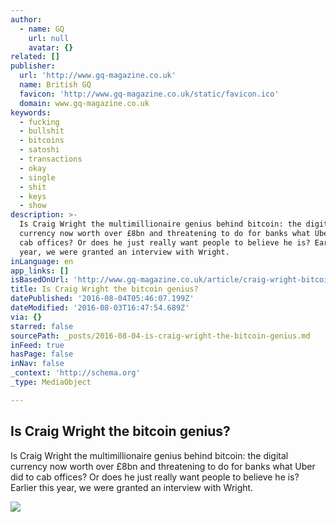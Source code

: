 ```yaml
---
author:
  - name: GQ
    url: null
    avatar: {}
related: []
publisher:
  url: 'http://www.gq-magazine.co.uk'
  name: British GQ
  favicon: 'http://www.gq-magazine.co.uk/static/favicon.ico'
  domain: www.gq-magazine.co.uk
keywords:
  - fucking
  - bullshit
  - bitcoins
  - satoshi
  - transactions
  - okay
  - single
  - shit
  - keys
  - show
description: >-
  Is Craig Wright the multimillionaire genius behind bitcoin: the digital
  currency now worth over £8bn and threatening to do for banks what Uber did to
  cab offices? Or does he just really want people to believe he is? Earlier this
  year, we were granted an interview with Wright.
inLanguage: en
app_links: []
isBasedOnUrl: 'http://www.gq-magazine.co.uk/article/craig-wright-bitcoin-interview'
title: Is Craig Wright the bitcoin genius?
datePublished: '2016-08-04T05:46:07.199Z'
dateModified: '2016-08-03T16:47:54.689Z'
via: {}
starred: false
sourcePath: _posts/2016-08-04-is-craig-wright-the-bitcoin-genius.md
inFeed: true
hasPage: false
inNav: false
_context: 'http://schema.org'
_type: MediaObject

---
```

<article style=""><h1>Is Craig Wright the bitcoin genius?</h1><p>Is Craig Wright the multimillionaire genius behind bitcoin: the digital currency now worth over £8bn and threatening to do for banks what Uber did to cab offices? Or does he just really want people to believe he is? Earlier this year, we were granted an interview with Wright.</p><img src="http://gq-images.s3.amazonaws.com/72/bb/611bf5e0.jpg" /></article>